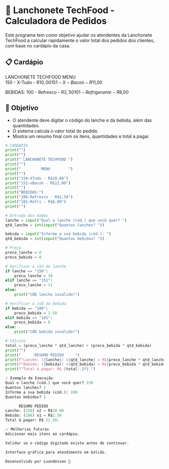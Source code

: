 # 🍔 Lanchonete TechFood - Calculadora de Pedidos

Este programa tem como objetivo ajudar os atendentes da Lanchonete TechFood a calcular rapidamente o valor total dos pedidos dos clientes, com base no cardápio da casa.

## 📋 Cardápio
LANCHONETE TECHFOOD
     MENU        
150 - X-Tudo - R$10,00
151 - X-Bacon - R$11,00

BEBIDAS:
100 - Refresco - R$2,50
101 - Refrigerante - R$8,00

## 🎯 Objetivo

- O atendente deve digitar o código do lanche e da bebida, além das quantidades.
- O sistema calcula o valor total do pedido.
- Mostra um resumo final com os itens, quantidades e total a pagar.

```python
# CARDÁPIO
print("")
print("")
print(" LANCHONETE TECHFOOD ")
print("")
print("         MENU        ")
print("")
print("150-XTudo - R$10,00")
print("151-xBacon - R$11,00")
print("")
print("BEBIDAS:")
print("100-Refresco - R$2,50")
print("101-Refri - R$8,00")
print("")

# Entrada dos dados
lanche = input("Qual o lanche (cód.) que você quer? ")
qtd_lanche = int(input("Quantos lanches? "))

bebida = input("Informe a sua bebida (cód.): ")
qtd_bebida = int(input("Quantas bebidas? "))

# Preço
preco_lanche = 0
preco_bebida = 0

# Verificar o cód do lanche 
if lanche == "150":
    preco_lanche = 10
elif lanche == "151":
    preco_lanche = 11
else:
    print("CÓD lanche inválido!")

# Verificar o cód da bebida
if bebida == "100":
    preco_bebida = 2.50
elif bebida == "101":
    preco_bebida = 8
else:
    print("CÓD bebida inválido!")

# Cálculo 
total = (preco_lanche * qtd_lanche) + (preco_bebida * qtd_bebida)
print("")
print("      RESUMO PEDIDO     ")
print(f"Lanche: ({lanche}) x{qtd_lanche} = R${preco_lanche * qtd_lanche:.2f}")
print(f"Bebida: ({bebida}) x{qtd_bebida} = R${preco_bebida * qtd_bebida:.2f}")
print(f"Total à pagar: R$ {total:.2f}.")

💡 Exemplo de Execução
Qual o lanche (cód.) que você quer? 150  
Quantos lanches? 2  
Informe a sua bebida (cód.): 100  
Quantas bebidas? 1  

      RESUMO PEDIDO     
Lanche: (150) x2 = R$20.00  
Bebida: (100) x1 = R$2.50  
Total à pagar: R$ 22.50.

✅ Melhorias futuras
Adicionar mais itens ao cardápio.

Validar se o código digitado existe antes de continuar.

Interface gráfica para atendimento em balcão.

Desenvolvido por Luandesson 🚀
